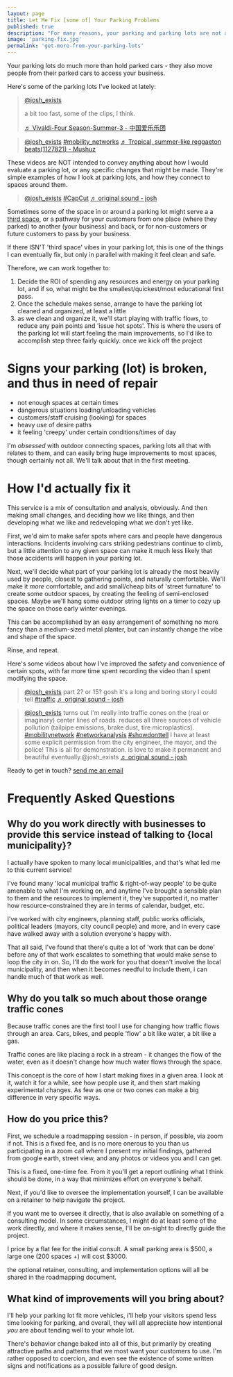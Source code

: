 ```yaml
---
layout: page
title: Let Me Fix [some of] Your Parking Problems
published: true
description: "For many reasons, your parking and parking lots are not as good as they could be, at least some of the time. And at other times, the parking might be acutely bad. I'll help you fix it all the time."
image: 'parking-fix.jpg'
permalink: 'get-more-from-your-parking-lots'
---
```


Your parking lots do much more than hold parked cars - they also move people from their parked cars to access your business. 

Here's some of the parking lots I've looked at lately:

<blockquote class="tiktok-embed" cite="https://www.tiktok.com/@josh_exists/video/7251366162033069358" data-video-id="7251366162033069358" style="max-width: 605px;min-width: 325px;" > <section> <a target="_blank" title="@josh_exists" href="https://www.tiktok.com/@josh_exists?refer=embed">@josh_exists</a> <p>a bit too fast, some of the clips, I think.</p> <a target="_blank" title="♬ Vivaldi-Four Season-Summer-3 - 中国爱乐乐团" href="https://www.tiktok.com/music/Vivaldi-Four-Season-Summer-3-6853093569637386242?refer=embed">♬ Vivaldi-Four Season-Summer-3 - 中国爱乐乐团</a> </section> </blockquote> <script async src="https://www.tiktok.com/embed.js"></script>

<blockquote class="tiktok-embed" cite="https://www.tiktok.com/@josh_exists/video/7193477270680522026" data-video-id="7193477270680522026" style="max-width: 605px;min-width: 325px;" > <section> <a target="_blank" title="@josh_exists" href="https://www.tiktok.com/@josh_exists?refer=embed">@josh_exists</a> <a title="mobility_networks" target="_blank" href="https://www.tiktok.com/tag/mobility_networks?refer=embed">#mobility_networks</a> <a target="_blank" title="♬ Tropical, summer-like reggaeton beats(1127821) - Mushuz" href="https://www.tiktok.com/music/Tropical-summer-like-reggaeton-beats-1127821-7031703968455591937?refer=embed">♬ Tropical, summer-like reggaeton beats(1127821) - Mushuz</a> </section> </blockquote> <script async src="https://www.tiktok.com/embed.js"></script>

These videos are NOT intended to convey anything about how I would evaluate a parking lot, or any specific changes that might be made. They're simple examples of how I look at parking lots, and how they connect to spaces around them.

<blockquote class="tiktok-embed" cite="https://www.tiktok.com/@josh_exists/video/7202264574463151403" data-video-id="7202264574463151403" style="max-width: 605px;min-width: 325px;" > <section> <a target="_blank" title="@josh_exists" href="https://www.tiktok.com/@josh_exists?refer=embed">@josh_exists</a> <a title="capcut" target="_blank" href="https://www.tiktok.com/tag/capcut?refer=embed">#CapCut</a> <a target="_blank" title="♬ original sound - josh" href="https://www.tiktok.com/music/original-sound-7202264630851472174?refer=embed">♬ original sound - josh</a> </section> </blockquote> <script async src="https://www.tiktok.com/embed.js"></script>

Sometimes some of the space in or around a parking lot might serve a a [third space](https://en.wikipedia.org/wiki/Third_place), or a pathway for your customers from one place (where they parked) to another (your business) and back, or for non-customers or future customers to pass by your business.

If there ISN'T 'third space' vibes in your parking lot, this is one of the things I can eventually fix, but only in parallel with making it feel clean and safe.

Therefore, we can work together to:

1. Decide the ROI of spending any resources and energy on your parking lot, and if so, what might be the smallest/quickest/most educational first pass.
2. Once the schedule makes sense, arrange to have the parking lot cleaned and organized, at least a little
3. as we clean and organize it, we'll start playing with traffic flows, to reduce any pain points and 'issue hot spots'. This is where the users of the parking lot will start feeling the main improvements, so I'd like to accomplish step three fairly quickly. once we kick off the project

# Signs your parking (lot) is broken, and thus in need of repair

- not enough spaces at certain times
- dangerous situations loading/unloading vehicles
- customers/staff cruising (looking) for spaces
- heavy use of desire paths
- it feeling 'creepy' under certain conditions/times of day

I'm _obsessed_ with outdoor connecting spaces, parking lots all that with relates to them, and can easily bring huge improvements to most spaces, though certainly not all. We'll talk about that in the first meeting.

# How I'd actually fix it

This service is a mix of consultation and analysis, obviously. And then making small changes, and deciding how we like things, and then developing what we like and redeveloping what we don't yet like. 

First, we'd aim to make safer spots where cars and people have dangerous interactions. Incidents involving cars striking pedestrians continue to climb, but a little attention to any given space can make it much less likely that those accidents will happen in your parking lot. 

Next, we'll decide what part of your parking lot is already the most heavily used by people, closest to gathering points, and naturally comfortable. We'll make it _more_ comfortable, and add small/cheap bits of 'street furnature' to create some outdoor spaces, by creating the feeling of semi-enclosed spaces. Maybe we'll hang some outdoor string lights on a timer to cozy up the space on those early winter evenings. 

This can be accomplished by an easy arrangement of something no more fancy than a medium-sized metal planter, but can instantly change the vibe and shape of the space.

Rinse, and repeat. 

Here's some videos about how I've improved the safety and convenience of certain spots, with far more time spent recording the video than I spent modifying the space. 

<blockquote class="tiktok-embed" cite="https://www.tiktok.com/@josh_exists/video/7240611295966268718" data-video-id="7240611295966268718" style="max-width: 605px;min-width: 325px;" > <section> <a target="_blank" title="@josh_exists" href="https://www.tiktok.com/@josh_exists?refer=embed">@josh_exists</a> part 2? or 15? gosh it&#39;s a long and boring story I could tell <a title="traffic" target="_blank" href="https://www.tiktok.com/tag/traffic?refer=embed">#traffic</a> <a target="_blank" title="♬ original sound - josh" href="https://www.tiktok.com/music/original-sound-7240611323795622698?refer=embed">♬ original sound - josh</a> </section> </blockquote> <script async src="https://www.tiktok.com/embed.js"></script>

<blockquote class="tiktok-embed" cite="https://www.tiktok.com/@josh_exists/video/7241670267485932843" data-video-id="7241670267485932843" style="max-width: 605px;min-width: 325px;" > <section> <a target="_blank" title="@josh_exists" href="https://www.tiktok.com/@josh_exists?refer=embed">@josh_exists</a> turns out I&#39;m really into traffic cones on the (real or imaginary) center lines of roads. reduces all three sources of vehicle pollution (tailpipe emissions, brake dust, tire microplastics). <a title="mobilitynetwork" target="_blank" href="https://www.tiktok.com/tag/mobilitynetwork?refer=embed">#mobilitynetwork</a> <a title="networkanalysis" target="_blank" href="https://www.tiktok.com/tag/networkanalysis?refer=embed">#networkanalysis</a> <a title="showdonttell" target="_blank" href="https://www.tiktok.com/tag/showdonttell?refer=embed">#showdonttell</a> I have at least some explicit permission from the city engineer, the mayor, and the police! This is all for demonstration. is love to make it permanent and beautiful eventually.@josh_exists <a target="_blank" title="♬ original sound - josh" href="https://www.tiktok.com/music/original-sound-7241670290613422894?refer=embed">♬ original sound - josh</a> </section> </blockquote> <script async src="https://www.tiktok.com/embed.js"></script>

Ready to get in touch? [send me an email](mailto:joshthompson@hey.com)



# Frequently Asked Questions

## Why do you work directly with businesses to provide this service instead of talking to {local municipality}?

I actually have spoken to many local municipalities, and that's what led me to this current service! 

I've found many 'local municipal traffic & right-of-way people' to be quite amenable to what I'm working on, and anytime I've brought a sensible plan to them and the resources to implement it, they've supported it, no matter how resource-constrained they are in terms of calendar, budget, etc.

I've worked with city engineers, planning staff, public works officials, political leaders (mayors, city council people) and more, and in every case have walked away with a solution everyone's happy with.

That all said, I've found that there's quite a lot of 'work that can be done' before any of that work escalates to something that would make sense to loop the city in on. So, I'll do the work for you that doesn't involve the local municipality, and then when it becomes needful to include them, i can handle much of that work as well.

## Why do you talk so much about those orange traffic cones

Because traffic cones are the first tool I use for changing how traffic flows through an area. Cars, bikes, and people 'flow' a bit like water, a bit like a gas. 

Traffic cones are like placing a rock in a stream - it changes the flow of the water, even as it doesn't change how much water flows through the space.

This concept is the core of how I start making fixes in a given area. I look at it, watch it for a while, see how people use it, and then start making experimental changes. As few as one or two cones can make a big difference in very specific ways. 

## How do you price this?

First, we schedule a roadmapping session - in person, if possible, via zoom if not. This is a fixed fee, and is no more onerous to you than us participating in a zoom call where I present my initial findings, gathered from google earth, street view, and any photos or videos you and I can get. 

This is a fixed, one-time fee. From it you'll get a report outlining what I think should be done, in a way that minimizes effort on everyone's behalf. 

Next, if you'd like to oversee the implementation yourself, I can be available on a retainer to help navigate the project. 

If you want me to oversee it directly, that is also available on something of a consulting model. In some circumstances, I might do at least some of the work directly, and where it makes sense, I'll be on-sight to directly guide the project. 

I price by a flat fee for the initial consult. A small parking area is $500, a large one (200 spaces +) will cost $3000.

the optional retainer, consulting, and implementation options will all be shared in the roadmapping document. 


## What kind of improvements will you bring about?

I'll help your parking lot fit more vehicles, i'll help your visitors spend less time looking for parking, and overall, they will all appreciate how intentional _you_ are about tending well to your whole lot.

There's behavior change baked into all of this, but primarily by creating attractive paths and patterns that we most want your customers to use. I'm rather opposed to coercion, and even see the existence of some written signs and notifications as a possible failure of good design.

